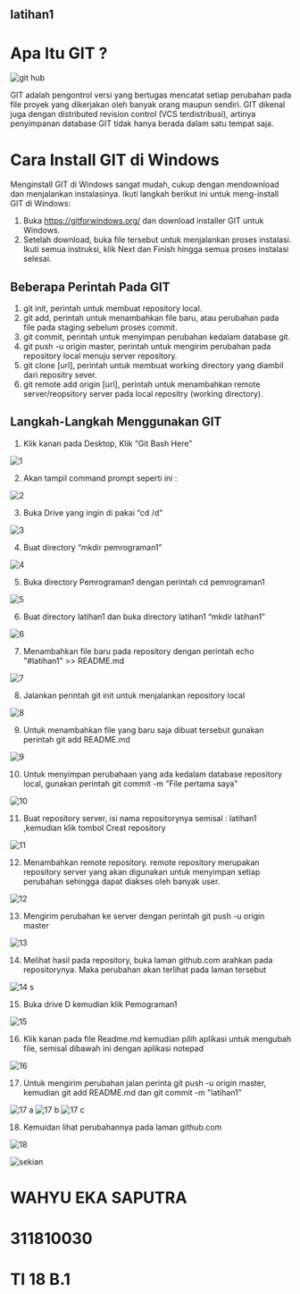 ## latihan1

# Apa Itu GIT ?
![git hub](https://user-images.githubusercontent.com/46749030/51700548-04aeb680-2042-11e9-9e88-c948877a0bf7.png)
  
  GIT adalah pengontrol versi yang bertugas mencatat setiap perubahan pada file proyek yang dikerjakan oleh banyak orang maupun sendiri. GIT dikenal juga dengan distributed revision control (VCS terdistribusi), artinya penyimpanan database GIT tidak hanya berada dalam satu tempat saja.


# Cara Install GIT di Windows

Menginstall GIT di Windows sangat mudah, cukup dengan mendownload dan menjalankan instalasinya. Ikuti langkah berikut ini untuk meng-install GIT di Windows:
1.	Buka https://gitforwindows.org/ dan download installer GIT untuk Windows.
2.	Setelah download, buka file tersebut untuk menjalankan proses instalasi. Ikuti semua instruksi, klik Next dan Finish hingga semua proses instalasi selesai.


## Beberapa Perintah Pada GIT

  1.	git init, perintah untuk membuat repository local.
  2.	git add, perintah untuk menambahkan file baru, atau perubahan pada file pada staging sebelum proses commit.
  3.	git commit, perintah untuk menyimpan perubahan kedalam database git.
  4.	git push -u origin master, perintah untuk mengirim perubahan pada repository local menuju server repository.
  5.	git clone [url], perintah untuk membuat working directory yang diambil dari repositry sever.
  6.	git remote add origin [url], perintah untuk menambahkan remote server/reopsitory server pada local repositry (working directory).


## Langkah-Langkah Menggunakan GIT

1.	Klik kanan pada Desktop, Klik “Git Bash Here”

![1](https://user-images.githubusercontent.com/46749030/51700727-72f37900-2042-11e9-8b5b-b8ef437ddf49.jpg)

2.	Akan tampil command prompt seperti ini :

![2](https://user-images.githubusercontent.com/46749030/51700735-7850c380-2042-11e9-979e-3b46d121b9e9.jpg)

3.	Buka Drive yang ingin di pakai “cd /d”

![3](https://user-images.githubusercontent.com/46749030/51700748-7e46a480-2042-11e9-91c8-66cc31525f84.jpg)

4.	Buat directory “mkdir pemrograman1” 
 
![4](https://user-images.githubusercontent.com/46749030/51700789-93bbce80-2042-11e9-9643-ed21faba3d67.jpg)

5.	Buka directory Pemrograman1 dengan perintah cd pemrograman1
 
![5](https://user-images.githubusercontent.com/46749030/51700831-9f0efa00-2042-11e9-9501-a8abb9603117.jpg)

6.	Buat directory latihan1 dan buka directory latihan1 “mkdir latihan1”

![6](https://user-images.githubusercontent.com/46749030/51700833-a209ea80-2042-11e9-8317-08cf6f0088e3.jpg)

7.	Menambahkan file baru pada repository dengan perintah echo "#latihan1" >> README.md
 
![7](https://user-images.githubusercontent.com/46749030/51700838-a3d3ae00-2042-11e9-891f-150c902015ae.jpg)

8.	Jalankan perintah git init untuk menjalankan repository local 

![8](https://user-images.githubusercontent.com/46749030/51700843-a59d7180-2042-11e9-92bc-300fa19eabca.jpg)

9.	Untuk menambahkan file yang baru saja dibuat tersebut gunakan perintah git add README.md 

![9](https://user-images.githubusercontent.com/46749030/51700846-a7ffcb80-2042-11e9-9da7-233e978b59cc.jpg)

10.	Untuk menyimpan perubahaan yang ada kedalam database repository local, gunakan perintah git commit -m "File pertama saya"

![10](https://user-images.githubusercontent.com/46749030/51700852-a9c98f00-2042-11e9-9c67-bc7d51c3690c.jpg)

11.	Buat repository server, isi nama repositorynya semisal : latihan1 ,kemudian klik tombol Creat repository 
 
![11](https://user-images.githubusercontent.com/46749030/51700860-ac2be900-2042-11e9-8907-6f05b454138d.jpg)

12.	Menambahkan remote repository. remote repository merupakan repository server yang akan digunakan untuk menyimpan setiap perubahan sehingga dapat diakses oleh banyak user. 

![12](https://user-images.githubusercontent.com/46749030/51700863-adf5ac80-2042-11e9-8802-e9bf54fc3f40.jpg)

13.	Mengirim perubahan ke server dengan perintah git push -u origin master 

![13](https://user-images.githubusercontent.com/46749030/51700886-bf3eb900-2042-11e9-80ba-8bd3d55d82f8.jpg)

14.	Melihat hasil pada repository, buka laman github.com arahkan pada repositorynya. Maka perubahan akan terlihat pada laman tersebut

![14 s](https://user-images.githubusercontent.com/46749030/51700892-c1087c80-2042-11e9-9ca9-93ea75c9e773.jpg)

15.	Buka drive D kemudian klik Pemograman1

![15](https://user-images.githubusercontent.com/46749030/51700894-c2d24000-2042-11e9-8ddf-42f3068ab396.jpg)

16.	Klik kanan pada file Readme.md kemudian pilih aplikasi untuk mengubah file, semisal dibawah ini dengan aplikasi notepad 

![16](https://user-images.githubusercontent.com/46749030/51700910-cb2a7b00-2042-11e9-93ec-900feeb374fe.jpg)

17.	Untuk mengirim perubahan jalan perinta git push -u origin master, kemudian git add README.md dan git commit -m "latihan1"
 
![17 a](https://user-images.githubusercontent.com/46749030/51700912-cd8cd500-2042-11e9-9754-f1364d67a482.jpg)
![17 b](https://user-images.githubusercontent.com/46749030/51700914-cf569880-2042-11e9-8a31-f7d61f4017e1.jpg)
![17 c](https://user-images.githubusercontent.com/46749030/51700923-d2ea1f80-2042-11e9-8dd7-51cbc06791a6.jpg)

18.	Kemuidan lihat perubahannya pada laman github.com 

![18](https://user-images.githubusercontent.com/46749030/51700927-d4b3e300-2042-11e9-8d53-f342c432361d.jpg)



![sekian](https://user-images.githubusercontent.com/46749030/51701664-7b4cb380-2044-11e9-927b-ca4d7ec4175d.jpg)

# WAHYU EKA SAPUTRA

# 311810030

# TI 18 B.1
